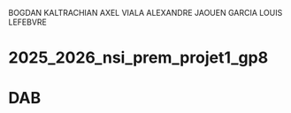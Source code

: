 BOGDAN KALTRACHIAN
AXEL VIALA
ALEXANDRE JAOUEN GARCIA
LOUIS LEFEBVRE

# 2025_2026_nsi_prem_projet1_gp8





# DAB 
